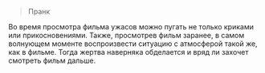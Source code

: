> Пранк

Во время просмотра фильма ужасов можно пугать не только криками или прикосновениями.
Также, просмотрев фильм заранее, в самом волнующем моменте воспроизвести ситуацию с атмосферой такой же, как в фильме.
Тогда жертва наверняка обделается и вряд ли захочет смотреть фильм дальше.